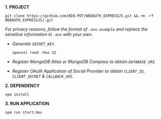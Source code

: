 **1. PROJECT**

```
git clone https://github.com/BIN-PDT/WEBAUTH_EXPRESSJS.git && rm -rf WEBAUTH_EXPRESSJS/.git
```

_For privacy reasons, follow the format of `.env.example` and replace the sensitive information in `.env` with your own._

-   _Generate `SECRET_KEY`_.

    ```
    openssl rand -hex 32
    ```

-   _Register MongoDB Atlas or MongoDB Compass to obtain `DATABASE_URI`_.

-   _Register OAuth Application of Social Provider to obtain `CLIENT_ID`, `CLIENT_SECRET` & `CALLBACK_URI`_.

**2. DEPENDENCY**

```
npm install
```

**3. RUN APPLICATION**

```
npm run start:dev
```
